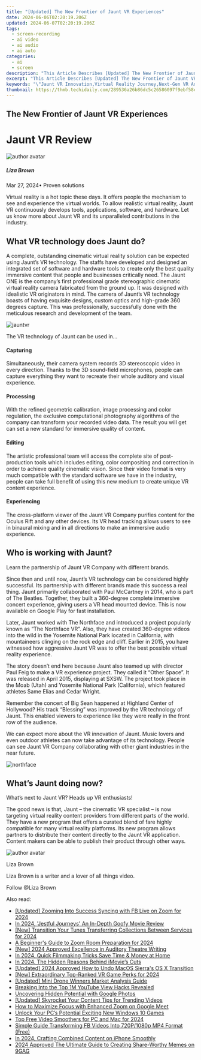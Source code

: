 ```yaml
---
title: "[Updated] The New Frontier of Jaunt VR Experiences"
date: 2024-06-06T02:20:19.206Z
updated: 2024-06-07T02:20:19.206Z
tags: 
  - screen-recording
  - ai video
  - ai audio
  - ai auto
categories: 
  - ai
  - screen
description: "This Article Describes [Updated] The New Frontier of Jaunt VR Experiences"
excerpt: "This Article Describes [Updated] The New Frontier of Jaunt VR Experiences"
keywords: "\"Jaunt VR Innovation,Virtual Reality Journey,Next-Gen VR Adventures,Jaunt VR Experience,Fresh Jaunt VR Worlds,VR Frontier Jaunt,Jaunt's New VR Realm\""
thumbnail: https://thmb.techidaily.com/289536a26b86dc5c26586097f9ebf58e81d35aa537c61d20d15b54d1edc660b4.jpg
---
```


## The New Frontier of Jaunt VR Experiences

# Jaunt VR Review

![author avatar](https://lh5.googleusercontent.com/-AIMmjowaFs4/AAAAAAAAAAI/AAAAAAAAABc/Y5UmwDaI7HU/s250-c-k/photo.jpg)

##### Liza Brown

 Mar 27, 2024• Proven solutions

 Virtual reality is a hot topic these days. It offers people the mechanism to see and experience the virtual worlds. To allow realistic virtual reality, Jaunt VR continuously develops tools, applications, software, and hardware. Let us know more about Jaunt VR and its unparalleled contributions in the industry.

## What VR technology does Jaunt do?

 A complete, outstanding cinematic virtual reality solution can be expected using Jaunt’s VR technology. The staffs have developed and designed an integrated set of software and hardware tools to create only the best quality immersive content that people and businesses critically need. The Jaunt ONE is the company’s first professional grade stereographic cinematic virtual reality camera fabricated from the ground up. It was designed with idealistic VR originators in mind. The camera of Jaunt’s VR technology boasts of having exquisite designs, custom optics and high-grade 360 degrees capture. This was professionally, successfully done with the meticulous research and development of the team.

![jauntvr](https://images.wondershare.com/filmora/resource/jauntvr.jpg
  )

 The VR technology of Jaunt can be used in…

#### Capturing

 Simultaneously, their camera system records 3D stereoscopic video in every direction. Thanks to the 3D sound-field microphones, people can capture everything they want to recreate their whole auditory and visual experience.

#### Processing

 With the refined geometric calibration, image processing and color regulation, the exclusive computational photography algorithms of the company can transform your recorded video data. The result you will get can set a new standard for immersive quality of content.

#### Editing

 The artistic professional team will access the complete site of post-production tools which includes editing, color compositing and correction in order to achieve quality cinematic vision. Since their video format is very much compatible with the standard software we have in the industry, people can take full benefit of using this new medium to create unique VR content experience.

#### Experiencing

 The cross-platform viewer of the Jaunt VR Company purifies content for the Oculus Rift and any other devices. Its VR head tracking allows users to see in binaural mixing and in all directions to make an immersive audio experience.

## Who is working with Jaunt?

 Learn the partnership of Jaunt VR Company with different brands.

 Since then and until now, Jaunt’s VR technology can be considered highly successful. Its partnership with different brands made this success a real thing. Jaunt primarily collaborated with Paul McCartney in 2014, who is part of The Beatles. Together, they built a 360-degree complete immersive concert experience, giving users a VR head mounted device. This is now available on Google Play for fast installation.

 Later, Jaunt worked with The Northface and introduced a project popularly known as “The Northface VR”. Also, they have created 360-degree videos into the wild in the Yosemite National Park located in California, with mountaineers clinging on the rock edge and cliff. Earlier in 2015, you have witnessed how aggressive Jaunt VR was to offer the best possible virtual reality experience.

 The story doesn’t end here because Jaunt also teamed up with director Paul Feig to make a VR experience project. They called it “Other Space”. It was released in April 2015, displaying at SXSW. The project took place in the Moab (Utah) and Yosemite National Park (California), which featured athletes Same Elias and Cedar Wright.

 Remember the concert of Big Sean happened at Highland Center of Hollywood? His track “Blessing” was improved by the VR technology of Jaunt. This enabled viewers to experience like they were really in the front row of the audience.

 We can expect more about the VR innovation of Jaunt. Music lovers and even outdoor athletes can now take advantage of its technology. People can see Jaunt VR Company collaborating with other giant industries in the near future.

![northface]( https://images.wondershare.com/filmora/resource/northface.jpg
 )

## What’s Jaunt doing now?

 What’s next to Jaunt VR? Heads up VR enthusiasts!

 The good news is that, Jaunt – the cinematic VR specialist – is now targeting virtual reality content providers from different parts of the world. They have a new program that offers a curated blend of fare highly compatible for many virtual reality platforms. Its new program allows partners to distribute their content directly to the Jaunt VR application. Content makers can be able to publish their product through other ways.

![author avatar](https://lh5.googleusercontent.com/-AIMmjowaFs4/AAAAAAAAAAI/AAAAAAAAABc/Y5UmwDaI7HU/s250-c-k/photo.jpg)

Liza Brown

Liza Brown is a writer and a lover of all things video.

Follow @Liza Brown


<ins class="adsbygoogle"
     style="display:block"
     data-ad-format="autorelaxed"
     data-ad-client="ca-pub-7571918770474297"
     data-ad-slot="1223367746"></ins>



<ins class="adsbygoogle"
     style="display:block"
     data-ad-client="ca-pub-7571918770474297"
     data-ad-slot="8358498916"
     data-ad-format="auto"
     data-full-width-responsive="true"></ins>


<span class="atpl-alsoreadstyle">Also read:</span>
<div><ul>
<li><a href="https://vp-tips.techidaily.com/updated-zooming-into-success-syncing-with-fb-live-on-zoom-for-2024/"><u>[Updated] Zooming Into Success  Syncing with FB Live on Zoom for 2024</u></a></li>
<li><a href="https://vp-tips.techidaily.com/in-2024-jestful-journeys-an-in-depth-goofy-movie-review/"><u>In 2024, 'Jestful Journeys'  An In-Depth Goofy Movie Review</u></a></li>
<li><a href="https://vp-tips.techidaily.com/new-transition-your-tunes-transferring-collections-between-services-for-2024/"><u>[New] Transition Your Tunes  Transferring Collections Between Services for 2024</u></a></li>
<li><a href="https://vp-tips.techidaily.com/a-beginners-guide-to-zoom-room-preparation-for-2024/"><u>A Beginner's Guide to Zoom Room Preparation for 2024</u></a></li>
<li><a href="https://vp-tips.techidaily.com/new-2024-approved-excellence-in-auditory-theatre-writing/"><u>[New] 2024 Approved  Excellence in Auditory Theatre Writing</u></a></li>
<li><a href="https://vp-tips.techidaily.com/in-2024-quick-filmmaking-tricks-save-time-and-money-at-home/"><u>In 2024, Quick Filmmaking Tricks  Save Time & Money at Home</u></a></li>
<li><a href="https://vp-tips.techidaily.com/in-2024-the-hidden-reasons-behind-imovies-cuts/"><u>In 2024, The Hidden Reasons Behind iMovie’s Cuts</u></a></li>
<li><a href="https://vp-tips.techidaily.com/updated-2024-approved-how-to-undo-macos-sierras-os-x-transition/"><u>[Updated] 2024 Approved  How to Undo MacOS Sierra's OS X Transition</u></a></li>
<li><a href="https://vp-tips.techidaily.com/new-extraordinary-top-ranked-vr-game-perks-for-2024/"><u>[New] Extraordinary Top-Ranked VR Game Perks for 2024</u></a></li>
<li><a href="https://extra-skills.techidaily.com/updated-mini-drone-winners-market-analysis-guide/"><u>[Updated] Mini Drone Winners  Market Analysis Guide</u></a></li>
<li><a href="https://extra-resources.techidaily.com/breaking-into-the-top-1m-youtube-view-hacks-revealed/"><u>Breaking Into the Top 1M  YouTube View Hacks Revealed</u></a></li>
<li><a href="https://extra-lessons.techidaily.com/uncovering-hidden-potential-with-google-photos/"><u>Uncovering Hidden Potential with Google Photos</u></a></li>
<li><a href="https://facebook-video-footage.techidaily.com/updated-skyrocket-your-content-tips-for-trending-videos/"><u>[Updated] Skyrocket Your Content  Tips for Trending Videos</u></a></li>
<li><a href="https://extra-information.techidaily.com/how-to-maximize-focus-with-enhanced-zoom-on-google-meet/"><u>How to Maximize Focus with Enhanced Zoom on Google Meet</u></a></li>
<li><a href="https://extra-resources.techidaily.com/unlock-your-pcs-potential-exciting-new-windows-10-games/"><u>Unlock Your PC’s Potential  Exciting New Windows 10 Games</u></a></li>
<li><a href="https://video-content-creator.techidaily.com/top-free-video-smoothers-for-pc-and-mac-for-2024/"><u>Top Free Video Smoothers for PC and Mac for 2024</u></a></li>
<li><a href="https://facebook-clips.techidaily.com/simple-guide-transforming-fb-videos-into-720p1080p-mp4-format-free/"><u>Simple Guide  Transforming FB Videos Into 720P/1080p MP4 Format (Free)</u></a></li>
<li><a href="https://extra-information.techidaily.com/in-2024-crafting-combined-content-on-iphone-smoothly/"><u>In 2024, Crafting Combined Content on iPhone Smoothly</u></a></li>
<li><a href="https://some-guidance.techidaily.com/2024-approved-the-ultimate-guide-to-creating-share-worthy-memes-on-9gag/"><u>2024 Approved  The Ultimate Guide to Creating Share-Worthy Memes on 9GAG</u></a></li>
</ul></div>
